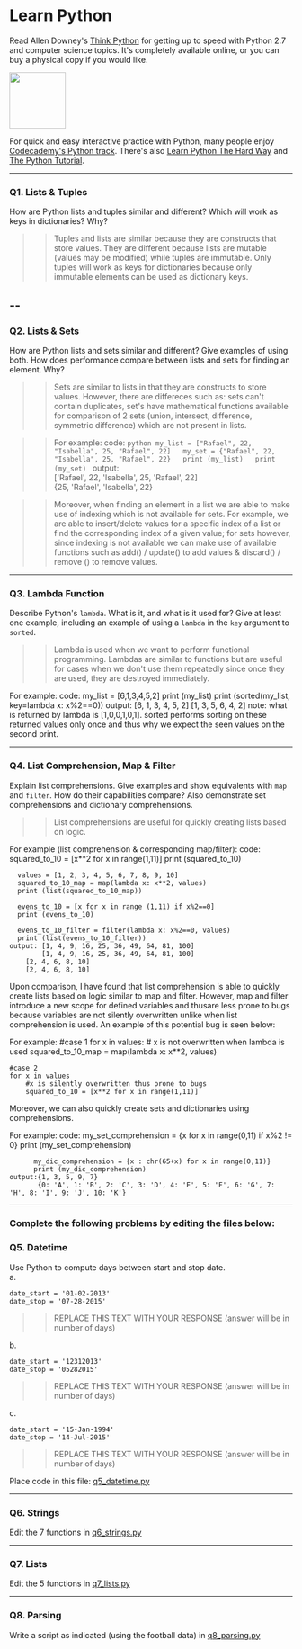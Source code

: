 # Learn Python

Read Allen Downey's [Think Python](http://www.greenteapress.com/thinkpython/) for getting up to speed with Python 2.7 and computer science topics. It's completely available online, or you can buy a physical copy if you would like.

<a href="http://www.greenteapress.com/thinkpython/"><img src="img/think_python.png" style="width: 100px;" target="_blank"></a>

For quick and easy interactive practice with Python, many people enjoy [Codecademy's Python track](http://www.codecademy.com/en/tracks/python). There's also [Learn Python The Hard Way](http://learnpythonthehardway.org/book/) and [The Python Tutorial](https://docs.python.org/2/tutorial/).

---

### Q1. Lists &amp; Tuples

How are Python lists and tuples similar and different? Which will work as keys in dictionaries? Why?

>> Tuples and lists are similar because they are constructs that store values. They are different because lists are mutable (values may be modified) while tuples are immutable. Only tuples will work as keys for dictionaries because only immutable elements can be used as dictionary keys.

--
-
### Q2. Lists &amp; Sets

How are Python lists and sets similar and different? Give examples of using both. How does performance compare between lists and sets for finding an element. Why?

>> Sets are similar to lists in that they are constructs to store values. However, there are differeces such as: sets can't contain duplicates, set's have mathematical functions available for comparison of 2 sets (union, intersect, difference, symmetric difference) which are not present in lists.

>> For example:
    code:
          ```python
          my_list = ["Rafael", 22, "Isabella", 25, "Rafael", 22]  
    	  my_set = {"Rafael", 22, "Isabella", 25, "Rafael", 22}  
	  print (my_list)  
	  print (my_set)
	  ```
    output:  
            ['Rafael', 22, 'Isabella', 25, 'Rafael', 22]  
            {25, 'Rafael', 'Isabella', 22}  

>> Moreover, when finding an element in a list we are able to make use of indexing which is not available for sets. For example, we are able to insert/delete values for a specific index of a list or find the corresponding index of a given value; for sets however, since indexing is not available we can make use of available functions such as add() / update() to add values & discard() / remove () to remove values.
---

### Q3. Lambda Function

Describe Python's `lambda`. What is it, and what is it used for? Give at least one example, including an example of using a `lambda` in the `key` argument to `sorted`.

>> Lambda is used when we want to perform functional programming. Lambdas are similar to functions but are useful for cases when we don't use them repeatedly since once they are used, they are destroyed immediately.

For example:
    code: my_list = [6,1,3,4,5,2]
          print (my_list)
	  print (sorted(my_list, key=lambda x: x%2==0))
    output: [6, 1, 3, 4, 5, 2]
            [1, 3, 5, 6, 4, 2]
    note: what is returned by lambda is [1,0,0,1,0,1]. sorted performs sorting on these returned values only once and thus why we expect the seen values on the second print. 

---

### Q4. List Comprehension, Map &amp; Filter

Explain list comprehensions. Give examples and show equivalents with `map` and `filter`. How do their capabilities compare? Also demonstrate set comprehensions and dictionary comprehensions.

>> List comprehensions are useful for quickly creating lists based on logic.

For example (list comprehension & corresponding map/filter):
    code: squared_to_10 = [x**2 for x in range(1,11)]
          print (squared_to_10)

	  values = [1, 2, 3, 4, 5, 6, 7, 8, 9, 10]
	  squared_to_10_map = map(lambda x: x**2, values)
	  print (list(squared_to_10_map))

	  evens_to_10 = [x for x in range (1,11) if x%2==0]
	  print (evens_to_10)

	  evens_to_10_filter = filter(lambda x: x%2==0, values)
	  print (list(evens_to_10_filter))
    output: [1, 4, 9, 16, 25, 36, 49, 64, 81, 100]
    	    [1, 4, 9, 16, 25, 36, 49, 64, 81, 100]
	    [2, 4, 6, 8, 10]
	    [2, 4, 6, 8, 10]

Upon comparison, I have found that list comprehension is able to quickly create lists based on logic similar to map and filter. However, map and filter introduce a new scope for defined variables and thusare less prone to bugs because variables are not silently overwritten unlike when list comprehension is used. An example of this potential bug is seen below:

For example:
    #case 1
    for x in values:
    	# x is not overwritten when lambda is used
    	squared_to_10_map = map(lambda x: x**2, values)

    #case 2
    for x in values
    	#x is silently overwritten thus prone to bugs
    	squared_to_10 = [x**2 for x in range(1,11)]

Moreover, we can also quickly create sets and dictionaries using comprehensions.

For example:
	code: my_set_comprehension = {x for x in range(0,11) if x%2 != 0}
	      print (my_set_comprehension)

	      my_dic_comprehension = {x : chr(65+x) for x in range(0,11)}
	      print (my_dic_comprehension)
	output:{1, 3, 5, 9, 7}
	       {0: 'A', 1: 'B', 2: 'C', 3: 'D', 4: 'E', 5: 'F', 6: 'G', 7: 'H', 8: 'I', 9: 'J', 10: 'K'}


---

### Complete the following problems by editing the files below:

### Q5. Datetime
Use Python to compute days between start and stop date.   
a.  

```
date_start = '01-02-2013'    
date_stop = '07-28-2015'
```

>> REPLACE THIS TEXT WITH YOUR RESPONSE (answer will be in number of days)

b.  
```
date_start = '12312013'  
date_stop = '05282015'  
```

>> REPLACE THIS TEXT WITH YOUR RESPONSE (answer will be in number of days)

c.  
```
date_start = '15-Jan-1994'      
date_stop = '14-Jul-2015'  
```

>> REPLACE THIS TEXT WITH YOUR RESPONSE  (answer will be in number of days)

Place code in this file: [q5_datetime.py](python/q5_datetime.py)

---

### Q6. Strings
Edit the 7 functions in [q6_strings.py](python/q6_strings.py)

---

### Q7. Lists
Edit the 5 functions in [q7_lists.py](python/q7_lists.py)

---

### Q8. Parsing
Write a script as indicated (using the football data) in [q8_parsing.py](python/q8_parsing.py)





